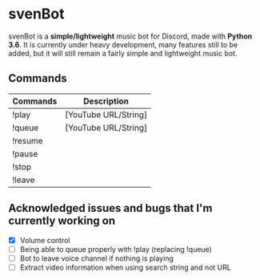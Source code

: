 # svenBot

svenBot is a **simple/lightweight** music bot for Discord, made with **Python 3.6**.
It is currently under heavy development, many features still to be added, 
but it will still remain a fairly simple and lightweight music bot.

## Commands
| Commands          | Description           |
| ----------------- | --------------------- |
| !play             | [YouTube URL/String]  |
| !queue            | [YouTube URL/String]  |
| !resume           |                       |
| !pause            |                       |
| !stop             |                       |
| !leave            |                       |

## Acknowledged issues and bugs that I'm currently working on
- [x] Volume control
- [ ] Being able to queue properly with !play (replacing !queue)
- [ ] Bot to leave voice channel if nothing is playing
- [ ] Extract video information when using search string and not URL